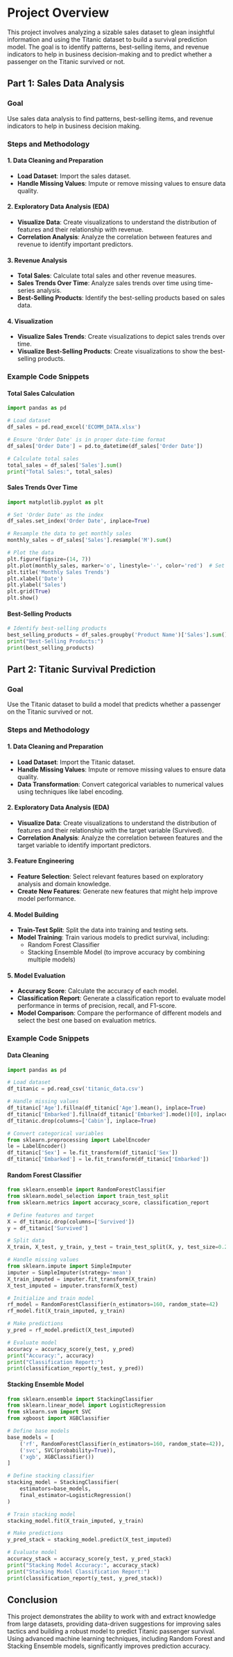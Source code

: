 # Project Overview

This project involves analyzing a sizable sales dataset to glean insightful information and using the Titanic dataset to build a survival prediction model. The goal is to identify patterns, best-selling items, and revenue indicators to help in business decision-making and to predict whether a passenger on the Titanic survived or not.

## Part 1: Sales Data Analysis

### Goal

Use sales data analysis to find patterns, best-selling items, and revenue indicators to help in business decision making.

### Steps and Methodology

#### 1. Data Cleaning and Preparation

- **Load Dataset**: Import the sales dataset.
- **Handle Missing Values**: Impute or remove missing values to ensure data quality.

#### 2. Exploratory Data Analysis (EDA)

- **Visualize Data**: Create visualizations to understand the distribution of features and their relationship with revenue.
- **Correlation Analysis**: Analyze the correlation between features and revenue to identify important predictors.

#### 3. Revenue Analysis

- **Total Sales**: Calculate total sales and other revenue measures.
- **Sales Trends Over Time**: Analyze sales trends over time using time-series analysis.
- **Best-Selling Products**: Identify the best-selling products based on sales data.

#### 4. Visualization

- **Visualize Sales Trends**: Create visualizations to depict sales trends over time.
- **Visualize Best-Selling Products**: Create visualizations to show the best-selling products.

### Example Code Snippets

#### Total Sales Calculation

```python
import pandas as pd

# Load dataset
df_sales = pd.read_excel('ECOMM_DATA.xlsx')

# Ensure 'Order Date' is in proper date-time format
df_sales['Order Date'] = pd.to_datetime(df_sales['Order Date'])

# Calculate total sales
total_sales = df_sales['Sales'].sum()
print("Total Sales:", total_sales)
```

#### Sales Trends Over Time

```python
import matplotlib.pyplot as plt

# Set 'Order Date' as the index
df_sales.set_index('Order Date', inplace=True)

# Resample the data to get monthly sales
monthly_sales = df_sales['Sales'].resample('M').sum()

# Plot the data
plt.figure(figsize=(14, 7))
plt.plot(monthly_sales, marker='o', linestyle='-', color='red')  # Set line color to red
plt.title('Monthly Sales Trends')
plt.xlabel('Date')
plt.ylabel('Sales')
plt.grid(True)
plt.show()
```

#### Best-Selling Products

```python
# Identify best-selling products
best_selling_products = df_sales.groupby('Product Name')['Sales'].sum().sort_values(ascending=False).head(10)
print("Best-Selling Products:")
print(best_selling_products)
```

## Part 2: Titanic Survival Prediction

### Goal

Use the Titanic dataset to build a model that predicts whether a passenger on the Titanic survived or not.

### Steps and Methodology

#### 1. Data Cleaning and Preparation

- **Load Dataset**: Import the Titanic dataset.
- **Handle Missing Values**: Impute or remove missing values to ensure data quality.
- **Data Transformation**: Convert categorical variables to numerical values using techniques like label encoding.

#### 2. Exploratory Data Analysis (EDA)

- **Visualize Data**: Create visualizations to understand the distribution of features and their relationship with the target variable (Survived).
- **Correlation Analysis**: Analyze the correlation between features and the target variable to identify important predictors.

#### 3. Feature Engineering

- **Feature Selection**: Select relevant features based on exploratory analysis and domain knowledge.
- **Create New Features**: Generate new features that might help improve model performance.

#### 4. Model Building

- **Train-Test Split**: Split the data into training and testing sets.
- **Model Training**: Train various models to predict survival, including:
  - Random Forest Classifier
  - Stacking Ensemble Model (to improve accuracy by combining multiple models)

#### 5. Model Evaluation

- **Accuracy Score**: Calculate the accuracy of each model.
- **Classification Report**: Generate a classification report to evaluate model performance in terms of precision, recall, and F1-score.
- **Model Comparison**: Compare the performance of different models and select the best one based on evaluation metrics.

### Example Code Snippets

#### Data Cleaning

```python
import pandas as pd

# Load dataset
df_titanic = pd.read_csv('titanic_data.csv')

# Handle missing values
df_titanic['Age'].fillna(df_titanic['Age'].mean(), inplace=True)
df_titanic['Embarked'].fillna(df_titanic['Embarked'].mode()[0], inplace=True)
df_titanic.drop(columns=['Cabin'], inplace=True)

# Convert categorical variables
from sklearn.preprocessing import LabelEncoder
le = LabelEncoder()
df_titanic['Sex'] = le.fit_transform(df_titanic['Sex'])
df_titanic['Embarked'] = le.fit_transform(df_titanic['Embarked'])
```

#### Random Forest Classifier

```python
from sklearn.ensemble import RandomForestClassifier
from sklearn.model_selection import train_test_split
from sklearn.metrics import accuracy_score, classification_report

# Define features and target
X = df_titanic.drop(columns=['Survived'])
y = df_titanic['Survived']

# Split data
X_train, X_test, y_train, y_test = train_test_split(X, y, test_size=0.2, random_state=42)

# Handle missing values
from sklearn.impute import SimpleImputer
imputer = SimpleImputer(strategy='mean')
X_train_imputed = imputer.fit_transform(X_train)
X_test_imputed = imputer.transform(X_test)

# Initialize and train model
rf_model = RandomForestClassifier(n_estimators=160, random_state=42)
rf_model.fit(X_train_imputed, y_train)

# Make predictions
y_pred = rf_model.predict(X_test_imputed)

# Evaluate model
accuracy = accuracy_score(y_test, y_pred)
print("Accuracy:", accuracy)
print("Classification Report:")
print(classification_report(y_test, y_pred))
```

#### Stacking Ensemble Model

```python
from sklearn.ensemble import StackingClassifier
from sklearn.linear_model import LogisticRegression
from sklearn.svm import SVC
from xgboost import XGBClassifier

# Define base models
base_models = [
    ('rf', RandomForestClassifier(n_estimators=160, random_state=42)),
    ('svc', SVC(probability=True)),
    ('xgb', XGBClassifier())
]

# Define stacking classifier
stacking_model = StackingClassifier(
    estimators=base_models,
    final_estimator=LogisticRegression()
)

# Train stacking model
stacking_model.fit(X_train_imputed, y_train)

# Make predictions
y_pred_stack = stacking_model.predict(X_test_imputed)

# Evaluate model
accuracy_stack = accuracy_score(y_test, y_pred_stack)
print("Stacking Model Accuracy:", accuracy_stack)
print("Stacking Model Classification Report:")
print(classification_report(y_test, y_pred_stack))
```

## Conclusion

This project demonstrates the ability to work with and extract knowledge from large datasets, providing data-driven suggestions for improving sales tactics and building a robust model to predict Titanic passenger survival. Using advanced machine learning techniques, including Random Forest and Stacking Ensemble models, significantly improves prediction accuracy.
